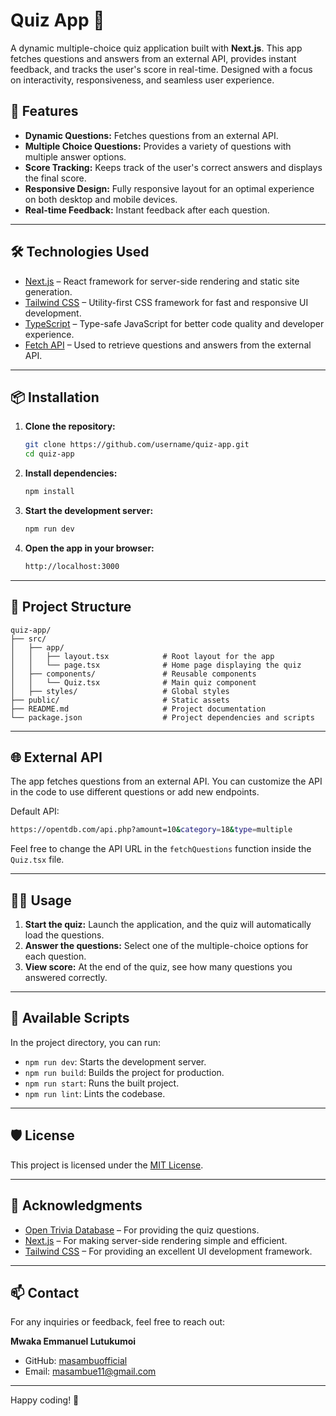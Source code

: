 # Quiz App 🧠

A dynamic multiple-choice quiz application built with **Next.js**. This app fetches questions and answers from an external API, provides instant feedback, and tracks the user's score in real-time. Designed with a focus on interactivity, responsiveness, and seamless user experience.

## 🚀 Features

- **Dynamic Questions:** Fetches questions from an external API.
- **Multiple Choice Questions:** Provides a variety of questions with multiple answer options.
- **Score Tracking:** Keeps track of the user's correct answers and displays the final score.
- **Responsive Design:** Fully responsive layout for an optimal experience on both desktop and mobile devices.
- **Real-time Feedback:** Instant feedback after each question.

---

## 🛠️ Technologies Used

- [Next.js](https://nextjs.org/) – React framework for server-side rendering and static site generation.
- [Tailwind CSS](https://tailwindcss.com/) – Utility-first CSS framework for fast and responsive UI development.
- [TypeScript](https://www.typescriptlang.org/) – Type-safe JavaScript for better code quality and developer experience.
- [Fetch API](https://developer.mozilla.org/en-US/docs/Web/API/Fetch_API) – Used to retrieve questions and answers from the external API.

---

## 📦 Installation

1. **Clone the repository:**
   ```bash
   git clone https://github.com/username/quiz-app.git
   cd quiz-app
   ```

2. **Install dependencies:**
   ```bash
   npm install
   ```

3. **Start the development server:**
   ```bash
   npm run dev
   ```

4. **Open the app in your browser:**
   ```bash
   http://localhost:3000
   ```

---

## 📂 Project Structure

```
quiz-app/
├── src/
│   ├── app/
│   │   ├── layout.tsx            # Root layout for the app
│   │   └── page.tsx              # Home page displaying the quiz
│   ├── components/               # Reusable components
│   │   └── Quiz.tsx              # Main quiz component
│   ├── styles/                   # Global styles
├── public/                       # Static assets
├── README.md                     # Project documentation
└── package.json                  # Project dependencies and scripts
```

---

## 🌐 External API

The app fetches questions from an external API. You can customize the API in the code to use different questions or add new endpoints.

Default API:  
```bash
https://opentdb.com/api.php?amount=10&category=18&type=multiple
```

Feel free to change the API URL in the `fetchQuestions` function inside the `Quiz.tsx` file.

---

## 🧑‍💻 Usage

1. **Start the quiz:** Launch the application, and the quiz will automatically load the questions.
2. **Answer the questions:** Select one of the multiple-choice options for each question.
3. **View score:** At the end of the quiz, see how many questions you answered correctly.

---

## 🔧 Available Scripts

In the project directory, you can run:

- `npm run dev`: Starts the development server.
- `npm run build`: Builds the project for production.
- `npm run start`: Runs the built project.
- `npm run lint`: Lints the codebase.

---

## 🛡️ License

This project is licensed under the [MIT License](LICENSE).

---

## 🙌 Acknowledgments

- [Open Trivia Database](https://opentdb.com/) – For providing the quiz questions.
- [Next.js](https://nextjs.org/) – For making server-side rendering simple and efficient.
- [Tailwind CSS](https://tailwindcss.com/) – For providing an excellent UI development framework.

---

## 📫 Contact

For any inquiries or feedback, feel free to reach out:

**Mwaka Emmanuel Lutukumoi**  
- GitHub: [masambuofficial](https://github.com/masambuofficial)  
- Email: masambue11@gmail.com

---

Happy coding! 🎉